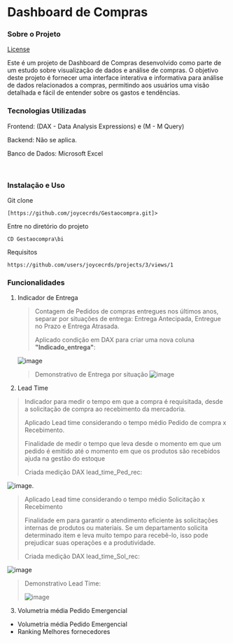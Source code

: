 # Dashboard de Compras
### Sobre o Projeto

[License](https://github.com/joycecrds/Gestaocompra?tab=MIT-1-ov-file#readme
)

Este é um projeto de Dashboard de Compras desenvolvido como parte de um estudo sobre visualização de dados e análise de compras. O objetivo deste projeto é fornecer uma interface interativa e informativa para análise de dados relacionados a compras, permitindo aos usuários uma visão detalhada e fácil de entender sobre os gastos e tendências.

### Tecnologias Utilizadas
<p>Frontend: (DAX - Data Analysis Expressions) e (M - M Query)<p/>
<p>Backend: Não se aplica. <p/>
<p>Banco de Dados: Microsoft Excel <p/><br/>

### Instalação e Uso
Git clone
```
[https://github.com/joycecrds/Gestaocompra.git]>
```
Entre no diretório do projeto
```
CD Gestaocompra\bi
```
Requisitos
```
https://github.com/users/joycecrds/projects/3/views/1
```

### Funcionalidades
1.  Indicador de Entrega

     ><p>Contagem de Pedidos de compras entregues nos últimos anos, separar por  situações de entrega: Entrega Antecipada, Entregue no Prazo e Entrega Atrasada.</p> 
     ><p>Aplicado condição em DAX para criar uma nova coluna <strong>"Indicado_entrega"</strong>:</p>
     ![image](https://github.com/joycecrds/Gestaocompra/assets/160512672/372b2e25-a294-4707-9d57-b6f39920ce97)
     > Demonstrativo de Entrega por situação
     ![image](https://github.com/joycecrds/Gestaocompra/assets/160512672/7b10bfe0-e26d-4a58-8275-300d573ae212)

2.  Lead Time
   > <p>Indicador para medir o tempo em que a compra é requisitada, desde a solicitação de compra ao recebimento da mercadoria.</p>
   ><p>Aplicado Lead time considerando o tempo médio Pedido de compra x Recebimento.</p>
   ><p>Finalidade de medir o tempo que leva desde o momento em que um pedido é emitido até o momento em que os produtos são recebidos ajuda na gestão do estoque</p>
   > Criada medição DAX lead_time_Ped_rec:
   ![image](https://github.com/joycecrds/Gestaocompra/assets/160512672/aca7239e-789a-47a7-acc9-94f99482720b).

   ><p>Aplicado Lead time considerando o tempo médio Solicitação x Recebimento</p>
   ><p>Finalidade em para garantir o atendimento eficiente às solicitações internas de produtos ou materiais. Se um departamento solicita determinado item e leva muito tempo para recebê-lo, isso pode prejudicar suas operações e a produtividade.</p>
   >Criada medição DAX lead_time_Sol_rec:
   ![image](https://github.com/joycecrds/Gestaocompra/assets/160512672/9395260b-fc07-492f-85e0-748af2d8fe5d)
   >Demonstrativo Lead Time:</p>
   ![image](https://github.com/joycecrds/Gestaocompra/assets/160512672/bfb6aca8-0cb6-4f75-8e40-2a5f9d028c13)


3.  Volumetria média Pedido Emergencial
   

  
- Volumetria média Pedido Emergencial
- Ranking Melhores fornecedores <b/>




